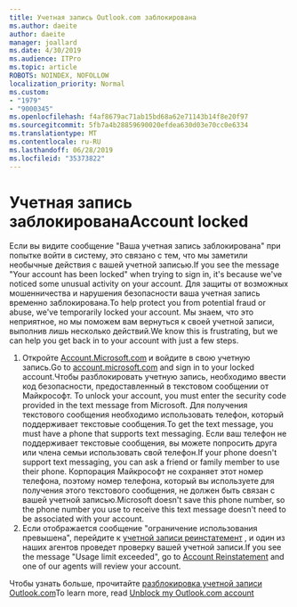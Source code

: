 ```yaml
---
title: Учетная запись Outlook.com заблокирована
ms.author: daeite
author: daeite
manager: joallard
ms.date: 4/30/2019
ms.audience: ITPro
ms.topic: article
ROBOTS: NOINDEX, NOFOLLOW
localization_priority: Normal
ms.custom:
- "1979"
- "9000345"
ms.openlocfilehash: f4af8679ac71ab15bd68a62e71143b14f8e20f97
ms.sourcegitcommit: 5fb7a4b28859690020efdea630d03e70cc0e6334
ms.translationtype: MT
ms.contentlocale: ru-RU
ms.lasthandoff: 06/28/2019
ms.locfileid: "35373822"
---
```

# <a name="account-locked"></a><span data-ttu-id="7f4f7-102">Учетная запись заблокирована</span><span class="sxs-lookup"><span data-stu-id="7f4f7-102">Account locked</span></span>

<span data-ttu-id="7f4f7-103">Если вы видите сообщение "Ваша учетная запись заблокирована" при попытке войти в систему, это связано с тем, что мы заметили необычные действия с вашей учетной записью.</span><span class="sxs-lookup"><span data-stu-id="7f4f7-103">If you see the message "Your account has been locked" when trying to sign in, it's because we've noticed some unusual activity on your account.</span></span> <span data-ttu-id="7f4f7-104">Для защиты от возможных мошенничества и нарушения безопасности ваша учетная запись временно заблокирована.</span><span class="sxs-lookup"><span data-stu-id="7f4f7-104">To help protect you from potential fraud or abuse, we've temporarily locked your account.</span></span> <span data-ttu-id="7f4f7-105">Мы знаем, что это неприятное, но мы поможем вам вернуться к своей учетной записи, выполнив лишь несколько действий.</span><span class="sxs-lookup"><span data-stu-id="7f4f7-105">We know this is frustrating, but we can help you get back in to your account with just a few steps.</span></span>

1. <span data-ttu-id="7f4f7-106">Откройте [Account.Microsoft.com](https://go.microsoft.com/fwlink/?linkid=2090484) и войдите в свою учетную запись.</span><span class="sxs-lookup"><span data-stu-id="7f4f7-106">Go to [account.microsoft.com](https://go.microsoft.com/fwlink/?linkid=2090484) and sign in to your locked account.</span></span><span data-ttu-id="7f4f7-107">Чтобы разблокировать учетную запись, необходимо ввести код безопасности, предоставленный в текстовом сообщении от Майкрософт.</span><span class="sxs-lookup"><span data-stu-id="7f4f7-107"> To unlock your account, you must enter the security code provided in the text message from Microsoft.</span></span> <span data-ttu-id="7f4f7-108">Для получения текстового сообщения необходимо использовать телефон, который поддерживает текстовые сообщения.</span><span class="sxs-lookup"><span data-stu-id="7f4f7-108">To get the text message, you must have a phone that supports text messaging.</span></span> <span data-ttu-id="7f4f7-109">Если ваш телефон не поддерживает текстовые сообщения, вы можете попросить друга или члена семьи использовать свой телефон.</span><span class="sxs-lookup"><span data-stu-id="7f4f7-109">If your phone doesn't support text messaging, you can ask a friend or family member to use their phone.</span></span> <span data-ttu-id="7f4f7-110">Корпорация Майкрософт не сохраняет этот номер телефона, поэтому номер телефона, который вы используете для получения этого текстового сообщения, не должен быть связан с вашей учетной записью.</span><span class="sxs-lookup"><span data-stu-id="7f4f7-110">Microsoft doesn't save this phone number, so the phone number you use to receive this text message doesn't need to be associated with your account.</span></span>
2. <span data-ttu-id="7f4f7-111">Если отображается сообщение "ограничение использования превышена", перейдите к [учетной записи реинстатемент](https://go.microsoft.com/fwlink/?linkid=2090483) , и один из наших агентов проведет проверку вашей учетной записи.</span><span class="sxs-lookup"><span data-stu-id="7f4f7-111">If you see the message "Usage limit exceeded", go to [Account Reinstatement](https://go.microsoft.com/fwlink/?linkid=2090483) and one of our agents will review your account.</span></span>

<span data-ttu-id="7f4f7-112">Чтобы узнать больше, прочитайте [разблокировка учетной записи Outlook.com](https://support.office.com/article/f4ad2701-d166-4d8b-8a6a-9af2a1f8a4c4)</span><span class="sxs-lookup"><span data-stu-id="7f4f7-112">To learn more, read [Unblock my Outlook.com account](https://support.office.com/article/f4ad2701-d166-4d8b-8a6a-9af2a1f8a4c4)</span></span> 